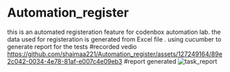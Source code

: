 # Automation_register
this is an automated registeration feature for codenbox automation lab.
the data used for registeration is generated from Excel file .
using cucumber to generate report for the tests
#recorded vedio 
https://github.com/shaimaa221/Automation_register/assets/127249164/89e2c042-0034-4e78-81af-e007c4e09eb3
#report generated
![task_report](https://github.com/shaimaa221/Automation_register/assets/127249164/c7c6398c-c378-49e3-9ab9-5ceed7417e8b)

